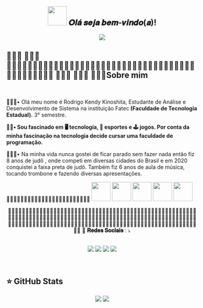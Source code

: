 <span align="center">

## <img src="https://pic.funnygifsbox.com/uploads/2020/01/funnygifsbox.com-2020-01-14-13-40-19-64.gif" width="50px"> 𝑶𝒍𝒂́ 𝒔𝒆𝒋𝒂 𝒃𝒆𝒎-𝒗𝒊𝒏𝒅𝒐(𝒂)!</h2>

</span>

<div align="center">

<img src="https://i.pinimg.com/originals/7b/89/ce/7b89ce26fa1fd9f617531766c2e2565a.gif" />

</div>


##   ᲼᲼᲼ ᲼᲼᲼ ᲼᲼᲼᲼᲼᲼᲼᲼᲼᲼᲼᲼᲼᲼᲼᲼᲼᲼᲼᲼᲼᲼᲼᲼᲼᲼᲼᲼᲼᲼᲼᲼᲼᲼᲼᲼᲼᲼᲼᲼᲼᲼᲼᲼᲼ ᲼᲼᲼ ᲼᲼᲼ ᲼᲼᲼Sobre mim
<br>
<p centralize="center">
 ᲼᲼᲼• Olá meu nome é Rodrigo Kendy Kinoshita, Estudante de Análise e Desenvolvimento de Sistema na instituição Fatec<strong> (Faculdade de Tecnologia Estadual).</strong> 3° semestre.<br />

<p centralize="center">
<strong>᲼᲼• Sou fascinado em 🖥 tecnologia, 🥋 esportes e 🕹 jogos. Por conta da minha fascinação na tecnologia decide cursar uma faculdade de programação.   </strong>
</p>
<p centralize="center">
᲼᲼᲼• Na minha vida nunca gostei de ficar parado sem fazer nada então fiz 8 anos de judô , onde competi em diversas cidades do Brasil e em 2020 conquistei a faixa preta de judô. Também fiz 6 anos de aula de música, tocando trombone e fazendo diversas apresentações.
</p>
<p align="center">
  
 ᲼᲼᲼᲼᲼᲼᲼᲼᲼᲼᲼᲼᲼᲼᲼᲼᲼᲼᲼᲼᲼᲼᲼᲼
 <img src="https://camo.githubusercontent.com/910e9fa5713f0f2aa489815db1897e5698c6bfc66af3d123b2912a269ff98ae7/68747470733a2f2f63646e2e6a7364656c6976722e6e65742f67682f64657669636f6e732f64657669636f6e2f69636f6e732f632f632d6f726967696e616c2e737667" height="50" width="50"/>
 <img src="https://camo.githubusercontent.com/20ffa1c9a31e2c991c8b52b0cb7be938de51db4b7a9299658fef28efb0cc845a/68747470733a2f2f63646e2e6a7364656c6976722e6e65742f67682f64657669636f6e732f64657669636f6e2f69636f6e732f6a6176612f6a6176612d6f726967696e616c2e737667" height="50"/>
 <img src="https://iconape.com/wp-content/files/hc/353261/png/353261.png" height="50"/>
  <img src="https://camo.githubusercontent.com/5fa137d222dde7b69acd22c6572a065ce3656e6ffa1f5e88c1b5c7a935af3cc6/68747470733a2f2f63646e2e6a7364656c6976722e6e65742f67682f64657669636f6e732f64657669636f6e2f69636f6e732f7673636f64652f7673636f64652d6f726967696e616c2e737667" height="50"/>
   <img src="https://progsoft.net/images/pelles-c-icon-780c95cda5d0249134945e60fe2819219b79b641.png" height="50"/>


</p>
</p>

<p align="center">
᲼᲼᲼᲼᲼᲼᲼᲼᲼᲼᲼᲼᲼᲼᲼᲼᲼᲼᲼᲼᲼᲼᲼᲼᲼᲼᲼᲼᲼᲼᲼᲼᲼᲼᲼᲼᲼᲼᲼᲼᲼᲼᲼᲼᲼᲼᲼᲼᲼᲼᲼᲼᲼᲼᲼᲼᲼᲼᲼᲼᲼᲼᲼᲼᲼᲼᲼᲼᲼᲼᲼᲼᲼᲼᲼᲼᲼᲼᲼᲼᲼᲼᲼᲼᲼᲼᲼᲼᲼᲼᲼᲼᲼᲼᲼᲼᲼᲼᲼᲼᲼᲼᲼᲼᲼᲼᲼᲼᲼᲼᲼᲼᲼᲼᲼᲼᲼᲼᲼᲼᲼᲼᲼᲼᲼᲼᲼᲼᲼᲼᲼᲼᲼᲼᲼᲼᲼᲼᲼᲼᲼᲼᲼᲼᲼᲼᲼᲼᲼᲼᲼᲼᲼᲼᲼᲼᲼᲼᲼᲼᲼᲼᲼᲼
  📱 <strong>𝐑𝐞𝐝𝐞𝐬 𝐒𝐨𝐜𝐢𝐚𝐢𝐬 </strong> : ⤵️
</p>

<p align="center">
<br>
  <a href="https://www.instagram.com/rodrigo_kinoshita/" alt="Instagram">
  <img src="https://img.shields.io/badge/Instagram-E4405F?style=for-the-badge&logo=instagram&logoColor=white"/></a>
  
  <a href="https://www.facebook.com/rodrigo.kinoshita.16/" alt="Facebook">
  <img src="https://img.shields.io/badge/Facebook-1877F2?style=for-the-badge&logo=facebook&logoColor=white"/></a>
  
  <a href="https://steamcommunity.com/profiles/76561198384613360/" alt="Steam">
  <img src="https://img.shields.io/badge/Steam-000000?style=for-the-badge&logo=steam&logoColor=white" /></a>

<a href="https://discord.gg/sfsvQwF5vw" alt="Discord">
  <img src="https://img.shields.io/badge/Discord-7289DA?style=for-the-badge&logo=discord&logoColor=white" /></a>
    

</p>  
</br>


<p align="center">


## ⭐ GitHub Stats

<p align = "center">
  <img src = "https://github-readme-stats.vercel.app/api?username=RoKinoshita&show_icons=true&theme=tokyonight&line_height=27">
  <img src = "https://github-readme-stats.vercel.app/api/top-langs/?username=RoKinoshita&hide=css,java,html&theme=tokyonight">
</p>
